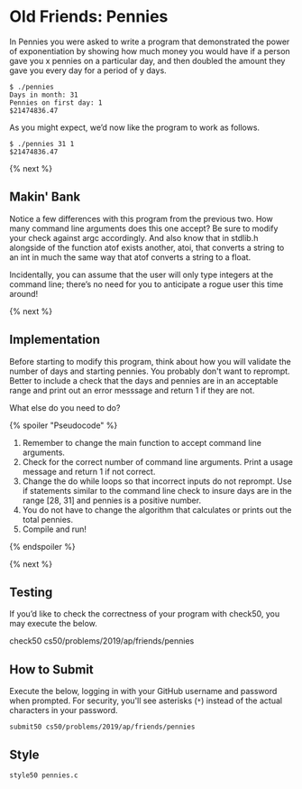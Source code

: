 # Old Friends: Pennies

In Pennies you were asked to write a program that demonstrated the power of exponentiation by showing how much money you would have if a person gave you x pennies on a particular day, and then doubled the amount they gave you every day for a period of y days.

```
$ ./pennies
Days in month: 31
Pennies on first day: 1
$21474836.47
```
As you might expect, we’d now like the program to work as follows.

```
$ ./pennies 31 1
$21474836.47
```


{% next %}

## Makin' Bank

Notice a few differences with this program from the previous two. How many command line arguments does this one accept? Be sure to modify your check against argc accordingly. And also know that in stdlib.h alongside of the function atof exists another, atoi, that converts a string to an int in much the same way that atof converts a string to a float.

Incidentally, you can assume that the user will only type integers at the command line; there’s no need for you to anticipate a rogue user this time around!

{% next %}

## Implementation

Before starting to modify this program, think about how you will validate the number of days and starting pennies. You probably don't want to reprompt. Better to include a check that the days and pennies are in an acceptable range and print out an error messsage and return 1 if they are not.

What else do you need to do?

{% spoiler "Pseudocode" %}
1. Remember to change the main function to accept command line arguments.
1. Check for the correct number of command line arguments. Print a usage message and return 1 if not correct.
1. Change the do while loops so that incorrect inputs do not reprompt. Use if statements similar to the command line check to insure days are in the range [28, 31] and pennies is a positive number.
1. You do not have to change the algorithm that calculates or prints out the total pennies. 
1. Compile and run!

{% endspoiler %}


{% next %}

## Testing

If you’d like to check the correctness of your program with check50, you may execute the below.

check50 cs50/problems/2019/ap/friends/pennies

## How to Submit

Execute the below, logging in with your GitHub username and password when prompted. For security, you'll see asterisks (`*`) instead of the actual characters in your password.

```
submit50 cs50/problems/2019/ap/friends/pennies
```
## Style

```
style50 pennies.c
```



